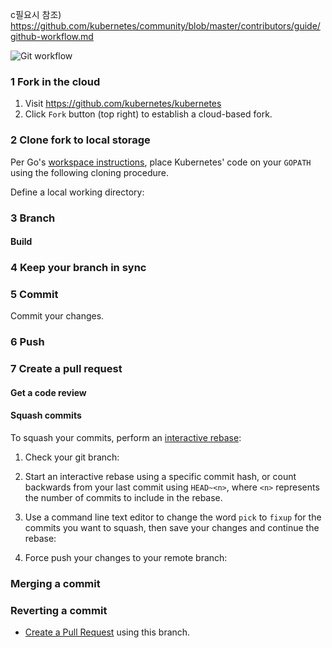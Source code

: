 c필요시 참조) https://github.com/kubernetes/community/blob/master/contributors/guide/github-workflow.md



![Git workflow](git_workflow.png)

### 1 Fork in the cloud

1. Visit https://github.com/kubernetes/kubernetes
2. Click `Fork` button (top right) to establish a cloud-based fork.

### 2 Clone fork to local storage

Per Go's [workspace instructions][go-workspace], place Kubernetes' code on your
`GOPATH` using the following cloning procedure.

[go-workspace]: https://golang.org/doc/code.html#Workspaces

Define a local working directory:



### 3 Branch





#### Build


### 4 Keep your branch in sync


### 5 Commit

Commit your changes.


### 6 Push



### 7 Create a pull request



#### Get a code review



#### Squash commits


To squash your commits, perform an [interactive
rebase](https://git-scm.com/book/en/v2/Git-Tools-Rewriting-History):

1. Check your git branch:

 

2. Start an interactive rebase using a specific commit hash, or count backwards from your last commit using `HEAD~<n>`, where `<n>` represents the number of commits to include in the rebase.

 
3. Use a command line text editor to change the word `pick` to `fixup` for the commits you want to squash, then save your changes and continue the rebase:


 
4. Force push your changes to your remote branch:

### Merging a commit



### Reverting a commit



- [Create a Pull Request](#7-create-a-pull-request) using this branch.
